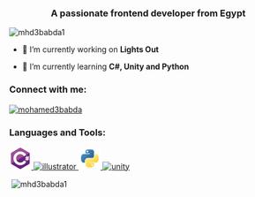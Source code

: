 <h3 align="center">A passionate frontend developer from Egypt</h3>

<p align="left"> <img src="https://komarev.com/ghpvc/?username=mhd3babda1&label=Profile%20views&color=0e75b6&style=flat" alt="mhd3babda1" /> </p>

- 🔭 I’m currently working on **Lights Out**

- 🌱 I’m currently learning **C#, Unity and Python**

<h3 align="left">Connect with me:</h3>
<p align="left">
<a href="https://instagram.com/mohamed3babda" target="blank"><img align="center" src="https://raw.githubusercontent.com/rahuldkjain/github-profile-readme-generator/master/src/images/icons/Social/instagram.svg" alt="mohamed3babda" height="30" width="40" /></a>
</p>

<h3 align="left">Languages and Tools:</h3>
<p align="left"> <a href="https://www.w3schools.com/cs/" target="_blank" rel="noreferrer"> <img src="https://raw.githubusercontent.com/devicons/devicon/master/icons/csharp/csharp-original.svg" alt="csharp" width="40" height="40"/> </a> <a href="https://www.adobe.com/in/products/illustrator.html" target="_blank" rel="noreferrer"> <img src="https://www.vectorlogo.zone/logos/adobe_illustrator/adobe_illustrator-icon.svg" alt="illustrator" width="40" height="40"/> </a> <a href="https://www.python.org" target="_blank" rel="noreferrer"> <img src="https://raw.githubusercontent.com/devicons/devicon/master/icons/python/python-original.svg" alt="python" width="40" height="40"/> </a> <a href="https://unity.com/" target="_blank" rel="noreferrer"> <img src="https://www.vectorlogo.zone/logos/unity3d/unity3d-icon.svg" alt="unity" width="40" height="40"/> </a> </p>

<p>&nbsp;<img align="center" src="https://github-readme-stats.vercel.app/api?username=mhd3babda1&show_icons=true&locale=en" alt="mhd3babda1" /></p>
